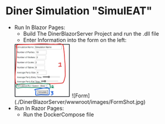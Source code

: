 # Diner Simulation "SimulEAT"

* Run In Blazor Pages:
	* Build The DinerBlazorServer Project and run the .dll file
	* Enter Information into the form on the left:
	<img src="./DinerBlazorServer/wwwroot/images/FormShot.jpg" width="150px"/>
	![Form](./DinerBlazorServer/wwwroot/images/FormShot.jpg)
* Run In Razor Pages:
	* Run the DockerCompose file

